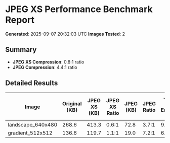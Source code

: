 # JPEG XS Performance Benchmark Report

**Generated**: 2025-09-07 20:32:03 UTC
**Images Tested**: 2

## Summary

- **JPEG XS Compression**: 0.8:1 ratio
- **JPEG Compression**: 4.4:1 ratio

## Detailed Results

| Image | Original (KB) | JPEG XS (KB) | JPEG XS Ratio | JPEG (KB) | JPEG Ratio | JPEG XS Encode (ms) | JPEG Encode (ms) |
|-------|---------------|---------------|---------------|-----------|------------|---------------------|------------------|
| landscape_640x480 | 268.6 | 413.3 | 0.6:1 | 72.8 | 3.7:1 | 9.43 | 3.23 |
| gradient_512x512 | 136.6 | 119.7 | 1.1:1 | 19.0 | 7.2:1 | 6.73 | 2.16 |
